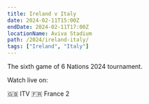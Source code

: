 ```yaml
---
title: Ireland v Italy
date: 2024-02-11T15:00Z
endDate: 2024-02-11T17:00Z
locationName: Aviva Stadium
path: /2024/ireland-italy/
tags: ["Ireland", "Italy"]
---
```


The sixth game of 6 Nations 2024 tournament.

Watch live on:

🇬🇧 ITV
🇫🇷 France 2